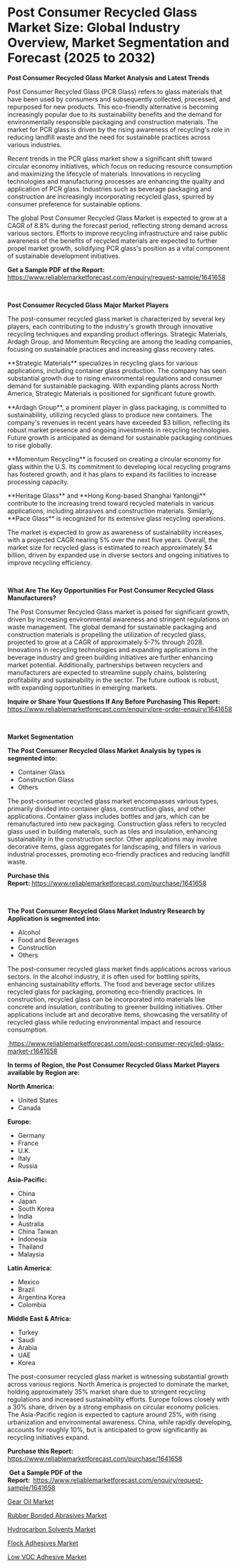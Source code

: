 <p><h1>Post Consumer Recycled Glass Market Size: Global Industry Overview, Market Segmentation and Forecast (2025 to 2032)</h1></p><p><strong>Post Consumer Recycled Glass Market Analysis and Latest Trends</strong></p>
<p><p>Post Consumer Recycled Glass (PCR Glass) refers to glass materials that have been used by consumers and subsequently collected, processed, and repurposed for new products. This eco-friendly alternative is becoming increasingly popular due to its sustainability benefits and the demand for environmentally responsible packaging and construction materials. The market for PCR glass is driven by the rising awareness of recycling's role in reducing landfill waste and the need for sustainable practices across various industries.</p><p>Recent trends in the PCR glass market show a significant shift toward circular economy initiatives, which focus on reducing resource consumption and maximizing the lifecycle of materials. Innovations in recycling technologies and manufacturing processes are enhancing the quality and application of PCR glass. Industries such as beverage packaging and construction are increasingly incorporating recycled glass, spurred by consumer preference for sustainable options.</p><p>The global Post Consumer Recycled Glass Market is expected to grow at a CAGR of 8.8% during the forecast period, reflecting strong demand across various sectors. Efforts to improve recycling infrastructure and raise public awareness of the benefits of recycled materials are expected to further propel market growth, solidifying PCR glass's position as a vital component of sustainable development initiatives.</p></p>
<p><strong>Get a Sample PDF of the Report:&nbsp;</strong> <a href="https://www.reliablemarketforecast.com/enquiry/request-sample/1641658?utm_campaign=2273&utm_medium=2&utm_source=Github&utm_content=ia&utm_term=30012025&utm_id=post-consumer-recycled-glass">https://www.reliablemarketforecast.com/enquiry/request-sample/1641658</a></p>
<p>&nbsp;</p>
<p><strong>Post Consumer Recycled Glass Major Market Players</strong></p>
<p><p>The post-consumer recycled glass market is characterized by several key players, each contributing to the industry's growth through innovative recycling techniques and expanding product offerings. Strategic Materials, Ardagh Group, and Momentum Recycling are among the leading companies, focusing on sustainable practices and increasing glass recovery rates.</p><p>**Strategic Materials** specializes in recycling glass for various applications, including container glass production. The company has seen substantial growth due to rising environmental regulations and consumer demand for sustainable packaging. With expanding plants across North America, Strategic Materials is positioned for significant future growth.</p><p>**Ardagh Group**, a prominent player in glass packaging, is committed to sustainability, utilizing recycled glass to produce new containers. The company's revenues in recent years have exceeded $3 billion, reflecting its robust market presence and ongoing investments in recycling technologies. Future growth is anticipated as demand for sustainable packaging continues to rise globally.</p><p>**Momentum Recycling** is focused on creating a circular economy for glass within the U.S. Its commitment to developing local recycling programs has fostered growth, and it has plans to expand its facilities to increase processing capacity.</p><p>**Heritage Glass** and **Hong Kong-based Shanghai Yanlongji** contribute to the increasing trend toward recycled materials in various applications, including abrasives and construction materials. Similarly, **Pace Glass** is recognized for its extensive glass recycling operations.</p><p>The market is expected to grow as awareness of sustainability increases, with a projected CAGR nearing 5% over the next five years. Overall, the market size for recycled glass is estimated to reach approximately $4 billion, driven by expanded use in diverse sectors and ongoing initiatives to improve recycling efficiency.</p></p>
<p>&nbsp;</p>
<p><strong>What Are The Key Opportunities For Post Consumer Recycled Glass Manufacturers?</strong></p>
<p><p>The Post Consumer Recycled Glass market is poised for significant growth, driven by increasing environmental awareness and stringent regulations on waste management. The global demand for sustainable packaging and construction materials is propelling the utilization of recycled glass, projected to grow at a CAGR of approximately 5-7% through 2028. Innovations in recycling technologies and expanding applications in the beverage industry and green building initiatives are further enhancing market potential. Additionally, partnerships between recyclers and manufacturers are expected to streamline supply chains, bolstering profitability and sustainability in the sector. The future outlook is robust, with expanding opportunities in emerging markets.</p></p>
<p><strong>Inquire or Share Your Questions If Any Before Purchasing This Report:</strong> <a href="https://www.reliablemarketforecast.com/enquiry/pre-order-enquiry/1641658?utm_campaign=2273&utm_medium=2&utm_source=Github&utm_content=ia&utm_term=30012025&utm_id=post-consumer-recycled-glass">https://www.reliablemarketforecast.com/enquiry/pre-order-enquiry/1641658</a></p>
<p>&nbsp;</p>
<p><strong>Market Segmentation</strong></p>
<p><strong>The Post Consumer Recycled Glass Market Analysis by types is segmented into:</strong></p>
<p><ul><li>Container Glass</li><li>Construction Glass</li><li>Others</li></ul></p>
<p><p>The post-consumer recycled glass market encompasses various types, primarily divided into container glass, construction glass, and other applications. Container glass includes bottles and jars, which can be remanufactured into new packaging. Construction glass refers to recycled glass used in building materials, such as tiles and insulation, enhancing sustainability in the construction sector. Other applications may involve decorative items, glass aggregates for landscaping, and fillers in various industrial processes, promoting eco-friendly practices and reducing landfill waste.</p></p>
<p><strong>Purchase this Report:&nbsp;</strong><a href="https://www.reliablemarketforecast.com/purchase/1641658?utm_campaign=2273&utm_medium=2&utm_source=Github&utm_content=ia&utm_term=30012025&utm_id=post-consumer-recycled-glass">https://www.reliablemarketforecast.com/purchase/1641658</a></p>
<p>&nbsp;</p>
<p><strong>The Post Consumer Recycled Glass Market Industry Research by Application is segmented into:</strong></p>
<p><ul><li>Alcohol</li><li>Food and Beverages</li><li>Construction</li><li>Others</li></ul></p>
<p><p>The post-consumer recycled glass market finds applications across various sectors. In the alcohol industry, it is often used for bottling spirits, enhancing sustainability efforts. The food and beverage sector utilizes recycled glass for packaging, promoting eco-friendly practices. In construction, recycled glass can be incorporated into materials like concrete and insulation, contributing to greener building initiatives. Other applications include art and decorative items, showcasing the versatility of recycled glass while reducing environmental impact and resource consumption.</p></p>
<p><a href="https://www.reliablemarketforecast.com/post-consumer-recycled-glass-market-r1641658?utm_campaign=2273&utm_medium=2&utm_source=Github&utm_content=ia&utm_term=30012025&utm_id=post-consumer-recycled-glass">&nbsp;https://www.reliablemarketforecast.com/post-consumer-recycled-glass-market-r1641658</a></p>
<p><strong>In terms of Region, the Post Consumer Recycled Glass Market Players available by Region are:</strong></p>
<p>
    <p> <strong> North America: </strong>
        <ul>
            <li>United States</li>
            <li>Canada</li>
        </ul>
        </p> 
    <p> <strong> Europe: </strong>
        <ul>
            <li>Germany</li>
            <li>France</li>
            <li>U.K.</li>
            <li>Italy</li>
            <li>Russia</li>
        </ul>
        </p> 
    <p> <strong> Asia-Pacific: </strong>
        <ul>
            <li>China</li>
            <li>Japan</li>
            <li>South Korea</li>
            <li>India</li>
            <li>Australia</li>
            <li>China Taiwan</li>
            <li>Indonesia</li>
            <li>Thailand</li>
            <li>Malaysia</li>
        </ul>
        </p> 
    <p> <strong> Latin America: </strong>
        <ul>
            <li>Mexico</li>
            <li>Brazil</li>
            <li>Argentina Korea</li>
            <li>Colombia</li>
        </ul>
        </p> 
    <p> <strong> Middle East & Africa: </strong>
        <ul>
            <li>Turkey</li>
            <li>Saudi</li>
            <li>Arabia</li>
            <li>UAE</li>
            <li>Korea</li>
        </ul>
    </p>
    </p>
<p><p>The post-consumer recycled glass market is witnessing substantial growth across various regions. North America is projected to dominate the market, holding approximately 35% market share due to stringent recycling regulations and increased sustainability efforts. Europe follows closely with a 30% share, driven by a strong emphasis on circular economy policies. The Asia-Pacific region is expected to capture around 25%, with rising urbanization and environmental awareness. China, while rapidly developing, accounts for roughly 10%, but is anticipated to grow significantly as recycling initiatives expand.</p></p>
<p><strong>Purchase this Report: </strong><a href="https://www.reliablemarketforecast.com/purchase/1641658?utm_campaign=2273&utm_medium=2&utm_source=Github&utm_content=ia&utm_term=30012025&utm_id=post-consumer-recycled-glass">https://www.reliablemarketforecast.com/purchase/1641658</a></p>
<p>&nbsp;<strong>Get a Sample PDF of the Report:&nbsp;&nbsp;</strong><a href="https://www.reliablemarketforecast.com/enquiry/request-sample/1641658?utm_campaign=2273&utm_medium=2&utm_source=Github&utm_content=ia&utm_term=30012025&utm_id=post-consumer-recycled-glass">https://www.reliablemarketforecast.com/enquiry/request-sample/1641658</a></p>
<p><strong></strong></p>
<p><p><a href="https://github.com/AKSHATREPORTPRIME/Market-Research-Report-List-7/blob/main/gear-oil-market.md?utm_campaign=2273&utm_medium=2&utm_source=Github&utm_content=ia&utm_term=30012025&utm_id=post-consumer-recycled-glass">Gear Oil Market</a></p><p><a href="https://github.com/SamiaChowdhury801/Market-Research-Report-List-1/blob/main/rubber-bonded-abrasives-market.md?utm_campaign=2273&utm_medium=2&utm_source=Github&utm_content=ia&utm_term=30012025&utm_id=post-consumer-recycled-glass">Rubber Bonded Abrasives Market</a></p><p><a href="https://github.com/shewlisapsai/Market-Research-Report-List-1/blob/main/hydrocarbon-solvents-market.md?utm_campaign=2273&utm_medium=2&utm_source=Github&utm_content=ia&utm_term=30012025&utm_id=post-consumer-recycled-glass">Hydrocarbon Solvents Market</a></p><p><a href="https://github.com/indrystar/Market-Research-Report-List-5/blob/main/flock-adhesives-market.md?utm_campaign=2273&utm_medium=2&utm_source=Github&utm_content=ia&utm_term=30012025&utm_id=post-consumer-recycled-glass">Flock Adhesives Market</a></p><p><a href="https://github.com/hunanuzmez/Market-Research-Report-List-1/blob/main/low-voc-adhesive-market.md?utm_campaign=2273&utm_medium=2&utm_source=Github&utm_content=ia&utm_term=30012025&utm_id=post-consumer-recycled-glass">Low VOC Adhesive Market</a></p></p>